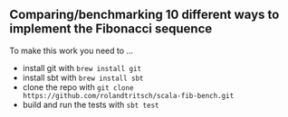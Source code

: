 ## Comparing/benchmarking 10 different ways to implement the Fibonacci sequence

To make this work you need to ...

* install git with `brew install git`
* install sbt with `brew install sbt`
* clone the repo with `git clone https://github.com/rolandtritsch/scala-fib-bench.git`
* build and run the tests with `sbt test`